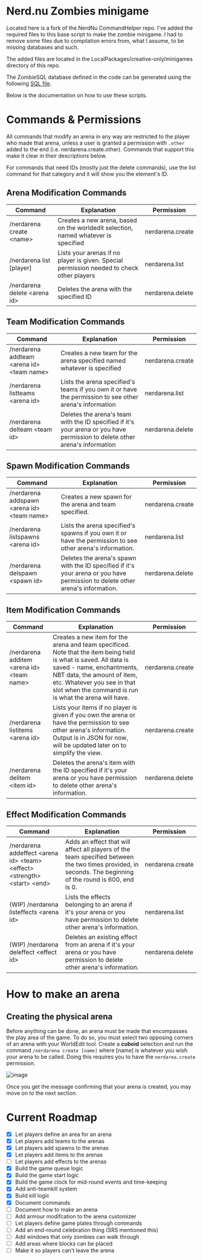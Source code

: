 # Nerd.nu Zombies minigame

Located here is a fork of the NerdNu CommandHelper repo. I've added the required files to this base script to make the zombie minigame. I had to remove some files due to compilation errors from, what I assume, to be missing databases and such.

The added files are located in the LocalPackages/creative-only/minigames directory of this repo.

The ZombieSQL database defined in the code can be generated using the following [SQL file](https://we.tl/t-NdZngLEPZd).

Below is the documentation on how to use these scripts.

# Commands & Permissions

All commands that modify an arena in any way are restricted to the player who made that arena, unless a user is granted a permission with `.other` added to the end (i.e. nerdarena.create.other). Commands that support this make it clear in their descriptions below.

For commands that need IDs (mostly just the delete commands), use the list command for that category and it will show you the element's ID.

## Arena Modification Commands
| Command | Explanation | Permission |
|---------|-------------|------------|
| /nerdarena create \<name> | Creates a new arena, based on the worldedit selection, named whatever is specified | nerdarena.create |
| /nerdarena list \[player] | Lists your arenas if no player is given. Special permission needed to check other players | nerdarena.list |
| /nerdarena delete \<arena id> | Deletes the arena with the specified ID | nerdarena.delete |

## Team Modification Commands
| Command | Explanation | Permission |
|---------|-------------|------------|
| /nerdarena addteam \<arena id> \<team name>| Creates a new team for the arena specified named whatever is specified | nerdarena.create |
| /nerdarena listteams \<arena id> | Lists the arena specified's teams if you own it or have the permission to see other arena's information | nerdarena.list |
| /nerdarena delteam \<team id> | Deletes the arena's team with the ID specified if it's your arena or you have permission to delete other arena's information | nerdarena.delete |

## Spawn Modification Commands
| Command | Explanation | Permission |
|---------|-------------|------------|
| /nerdarena addspawn \<arena id> \<team name>| Creates a new spawn for the arena and team specified. | nerdarena.create |
| /nerdarena listspawns \<arena id> | Lists the arena specified's spawns if you own it or have the permission to see other arena's information. | nerdarena.list |
| /nerdarena delspawn \<spawn id> | Deletes the arena's spawn with the ID specified if it's your arena or you have permission to delete other arena's information. | nerdarena.delete |

## Item Modification Commands
| Command | Explanation | Permission |
|---------|-------------|------------|
| /nerdarena additem \<arena id> \<team name> | Creates a new item for the arena and team specificed. Note that the item being held is what is saved. All data is saved - name, enchantments, NBT data, the amount of item, etc. Whatever you see in that slot when the command is run is what the arena will have. | nerdarena.create |
| /nerdarena listitems \<arena id> | Lists your items if no player is given if you own the arena or have the permission to see other arena's information. Output is in JSON for now, will be updated later on to simplify the view. | nerdarena.create |
| /nerdarena delitem \<item id> | Deletes the arena's item with the ID specified if it's your arena or you have permission to delete other arena's information. | nerdarena.delete |

## Effect Modification Commands
| Command | Explanation | Permission |
|---------|-------------|------------|
| /nerdarena addeffect \<arena id> \<team> \<effect> \<strength> \<start> \<end> | Adds an effect that will affect all players of the team specified between the two times provided, in seconds. The beginning of the round is 600, end is 0. | nerdarena.create |
| (WIP) /nerdarena listeffects \<arena id> | Lists the effects belonging to an arena if it's your arena or you have permission to delete other arena's information. | nerdarena.list |
| (WIP) /nerdarena deleffect \<effect id> | Deletes an existing effect from an arena if it's your arena or you have permission to delete other arena's information. | nerdarena.delete |

# How to make an arena

## Creating the physical arena
Before anything can be done, an arena must be made that encompasses the play area of the game. To do so, you must select two opposing corners of an arena with your WorldEdit tool. Create a **cuboid** selection and run the command `/nerdarena create [name]` where [name] is whatever you wish your arena to be called. Doing this requires you to have the `nerdarea.create` permission.

![image](https://github.com/PPGOME/NerdMinigames/assets/67039523/684e7996-33ac-4b5d-b8b9-83a65d1de352)

Once you get the message confirming that your arena is created, you may move on to the next section.

# Current Roadmap
- [X] Let players define an area for an arena
- [X] Let players add teams to the arenas
- [X] Let players add spawns to the arenas
- [X] Let players add items to the arenas
- [ ] Let players add effects to the arenas
- [X] Build the game queue logic
- [X] Build the game start logic
- [X] Build the game clock for mid-round events and time-keeping
- [X] Add anti-teamkill system
- [X] Build kill logic
- [X] Document commands
- [ ] Document how to make an arena
- [ ] Add armour modifcation to the arena customizer
- [ ] Let players define game plates through commands
- [ ] Add an end-round celebration thing (SRS mentioned this)
- [ ] Add windows that only zombies can walk through
- [ ] Add areas where blocks can be placed
- [ ] Make it so players can't leave the arena
